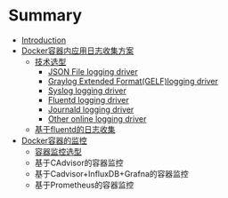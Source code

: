 # Summary

* [Introduction](README.md)
* [Docker容器内应用日志收集方案](dockerrong-qi-nei-ying-yong-ri-zhi-shou-ji-fang-an.md)
  * [技术选型](ji-zhu-xuan-xing.md)
    * [JSON File logging driver](ji-zhu-xuan-xing/json-file-logging-driver.md)
    * [Graylog Extended Format\(GELF\)logging driver](ji-zhu-xuan-xing/graylog-extended-formatgelflogging-driver.md)
    * [Syslog logging driver](ji-zhu-xuan-xing/syslog-logging-driver.md)
    * [Fluentd logging driver](ji-zhu-xuan-xing/fluentd-logging-driver.md)
    * [Journald logging driver](ji-zhu-xuan-xing/journald-logging-driver.md)
    * [Other online logging driver](ji-zhu-xuan-xing/other-online-logging-driver.md)
  * [基于fluentd的日志收集](ji-yu-xxx-de-ri-zhi-shou-ji.md)
* [Docker容器的监控](dockerrong-qi-de-jian-kong.md)
  * [容器监控选型](dockerrong-qi-de-jian-kong/rong-qi-jian-kong-xuan-xing.md)
  * 基于CAdvisor的容器监控
  * 基于Cadvisor+InfluxDB+Grafna的容器监控
  * 基于Prometheus的容器监控



